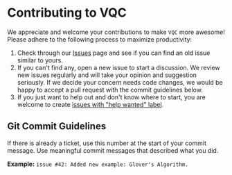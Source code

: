 # Contributing to VQC

We appreciate and welcome your contributions to make `VQC` more awesome! Please adhere to the following process to maximize productivity:

1. Check through our [Issues](https://github.com/supremacyfuture/VQC/issues) page and see if you can find an old issue similar to yours.
2. If you can't find any, open a new issue to start a discussion. We review new issues regularly and will take your opinion and suggestion seriously. If we decide your concern needs code changes, we would be happy to accept a pull request with the commit guidelines below.
3. If you just want to help out and don't know where to start, you are welcome to create 
[issues with "help wanted" label](https://github.com/supremacyfuture/VQC/labels/help%20wanted). 

## Git Commit Guidelines

If there is already a ticket, use this number at the start of your commit message. 
Use meaningful commit messages that described what you did.

**Example:** `issue #42: Added new example: Glover's Algorithm.` 
